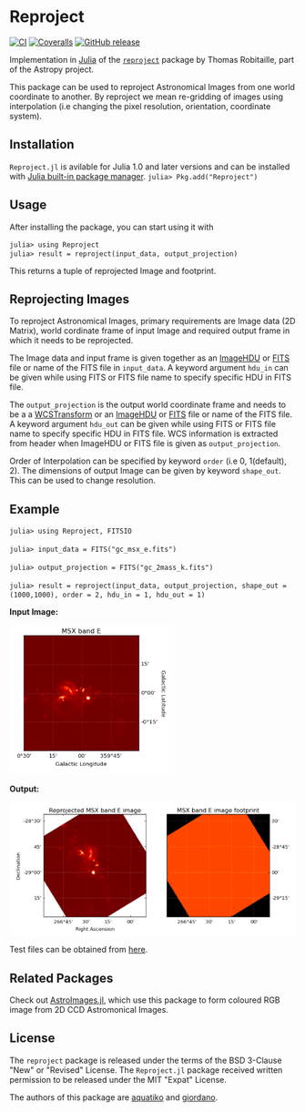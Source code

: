 # Reproject

[![CI](https://github.com/JuliaAstro/Reproject.jl/actions/workflows/ci.yml/badge.svg)](https://github.com/JuliaAstro/Reproject.jl/actions/workflows/ci.yml)
[![Coveralls](https://coveralls.io/repos/github/JuliaAstro/Reproject.jl/badge.svg?branch=master)](https://coveralls.io/github/JuliaAstro/Reproject.jl?branch=master)
[![GitHub release](https://img.shields.io/github/release/JuliaAstro/Reproject.jl.svg)](https://github.com/JuliaAstro/Reproject.jl/releases/)

Implementation in [Julia](https://julialang.org/) of the
[`reproject`](https://github.com/astropy/reproject) package by Thomas
Robitaille, part of the Astropy project.

This package can be used to reproject Astronomical Images from one world coordinate to another. By reproject we mean re-gridding of images using interpolation (i.e changing the pixel resolution, orientation, coordinate system).

Installation
-------

`Reproject.jl` is avilable for Julia 1.0 and later versions and can be installed with [Julia built-in package manager](https://docs.julialang.org/en/v1/stdlib/Pkg/).
`julia> Pkg.add("Reproject")`

Usage
-------

After installing the package, you can start using it with

```
julia> using Reproject
julia> result = reproject(input_data, output_projection)
```

This returns a tuple of reprojected Image and footprint. 


Reprojecting Images
-------

To reproject Astronomical Images, primary requirements are Image data (2D Matrix), world cordinate frame of input Image and required output frame in which it needs to be reprojected. 

The Image data and input frame is given together as an [ImageHDU](http://juliaastro.github.io/FITSIO.jl/latest/index.html) or [FITS](https://github.com/JuliaAstro/FITSIO.jl) file or name of the FITS file in `input_data`. A keyword argument `hdu_in` can be given while using FITS or FITS file name to specify specific HDU in FITS file.

The `output_projection` is the output world coordinate frame and needs to be a a [WCSTransform](https://github.com/JuliaAstro/WCS.jl) or an [ImageHDU](http://juliaastro.github.io/FITSIO.jl/latest/index.html) or [FITS](https://github.com/JuliaAstro/FITSIO.jl) file or name of the FITS file. A keyword argument `hdu_out` can be given while using FITS or FITS file name to specify specific HDU in FITS file.
WCS information is extracted from header when ImageHDU or FITS file is given as `output_projection`.

Order of Interpolation can be specified by keyword `order` (i.e 0, 1(default), 2). 
The dimensions of output Image can be given by keyword `shape_out`. This can be used to change resolution.


Example
-------
```
julia> using Reproject, FITSIO

julia> input_data = FITS("gc_msx_e.fits")

julia> output_projection = FITS("gc_2mass_k.fits")

julia> result = reproject(input_data, output_projection, shape_out = (1000,1000), order = 2, hdu_in = 1, hdu_out = 1)
```
**Input Image:**

<img name="community" src="Images/input.png"/>

**Output:**

<img name="community" src="Images/output.png"/>

Test files can be obtained from [here](https://astropy.stsci.edu/data/).

Related Packages
-------
Check out [AstroImages.jl](https://github.com/JuliaAstro/AstroImages.jl), which use this package to form coloured RGB image from 2D CCD Astromonical Images.

License
-------

The `reproject` package is released under the terms of the BSD 3-Clause "New" or
"Revised" License.  The `Reproject.jl` package received written permission to be
released under the MIT "Expat" License.

The authors of this package are [aquatiko](https://github.com/aquatiko) and [giordano](https://github.com/giordano).
